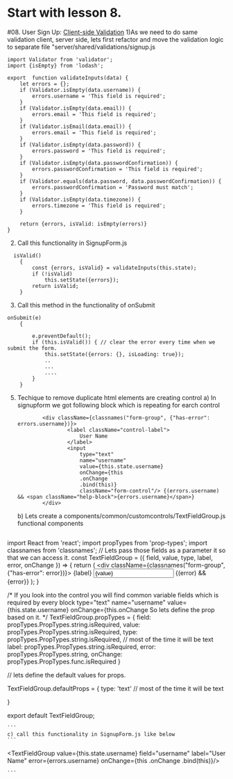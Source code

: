 
# Start with  lesson 8.
#08. User Sign Up: [Client-side Validation](https://www.youtube.com/watch?v=MOEBvTkHLac&list=PLuNEz8XtB51K-x3bwCC9uNM_cxXaiCcRY&index=9&spfreload=1)
1)As we need to do same validation client, server side, lets first refactor and move the validation logic to separate file "server/shared/validations/signup.js
```
import Validator from 'validator';
import {isEmpty} from 'lodash';

export  function validateInputs(data) {
    let errors = {};
    if (Validator.isEmpty(data.username)) {
        errors.username = 'This field is required';
    }
    if (Validator.isEmpty(data.email)) {
        errors.email = 'This field is required';
    }
    if (Validator.isEmail(data.email)) {
        errors.email = 'This field is required';
    }
    if (Validator.isEmpty(data.password)) {
        errors.password = 'This field is required';
    }
    if (Validator.isEmpty(data.passwordConfirmation)) {
        errors.passwordConfirmation = 'This field is required';
    }
    if (Validator.equals(data.password, data.passwordConfirmation)) {
        errors.passwordConfirmation = 'Password must match';
    }
    if (Validator.isEmpty(data.timezone)) {
        errors.timezone = 'This field is required';
    }

    return {errors, isValid: isEmpty(errors)}
}
```
2) Call this functionality in SignupForm.js
```
  isValid()
    {
        const {errors, isValid} = validateInputs(this.state);
        if (!isValid) 
            this.setState({errors});
        return isValid;
    }

```
3) Call this method in the functionality of onSubmit
```
onSubmit(e)
    {

        e.preventDefault();
        if (this.isValid()) { // clear the error every time when we submit the form.
            this.setState({errors: {}, isLoading: true});
            ..
            ...
            ....
        }
    }

```
5) Techique to remove duplicate html elements are creating control
    a) In signupform we got following block which is repeating for earch control
    ```
            <div className={classnames("form-group", {"has-error": errors.username})}>
                    <label className="control-label">
                        User Name
                    </label>
                    <input
                        type="text"
                        name="username"
                        value={this.state.username}
                        onChange={this
                        .onChange
                        .bind(this)}
                        className="form-control"/> {(errors.username) && <span className="help-block">{errors.username}</span>}
            </div>
    ```
    b) Lets create a  components/common/customcontrols/TextFieldGroup.js functional components
    ```
import React from 'react';
import propTypes from 'prop-types';
import classnames from 'classnames';
// Lets pass those fields as a parameter it so that we can access it.
const TextFieldGroup = ({
    field,
    value,
    type,
    label,
    error,
    onChange
}) => {
    return (
        <div className={classnames("form-group", {"has-error": error})}>
            <label className="control-label">
                {label}
            </label>
            <input
                type={type}
                name={field}
                value={value}
                onChange={onchange}
                className="form-control"/> {(error) && <span className="help-block">{error}</span>}
        </div>
    );
}

/*
If you look into the control you will find common variable fields which is required by every block
 type="text"             name="username"      value={this.state.username}    onChange={this.onChange
So lets define the prop based on it.
*/
TextFieldGroup.propTypes = {
    field: propTypes.PropTypes.string.isRequired,
    value: propTypes.PropTypes.string.isRequired,
    type: propTypes.PropTypes.string.isRequired, // most of the time it will be text
    label: propTypes.PropTypes.string.isRequired,
    error: propTypes.PropTypes.string,
    onChange: propTypes.PropTypes.func.isRequired
}

// lets define the default values for props.

TextFieldGroup.defaultProps = {
    type: 'text' // most of the time it will be text

}

export default TextFieldGroup;

    ```
    c) call this functionality in SignupForm.js like below
    ```
<TextFieldGroup
                    value={this.state.username}
                    field="username"
                    label="User Name"
                    error={errors.username}
                    onChange={this
                    .onChange
                    .bind(this)}/>

    ```